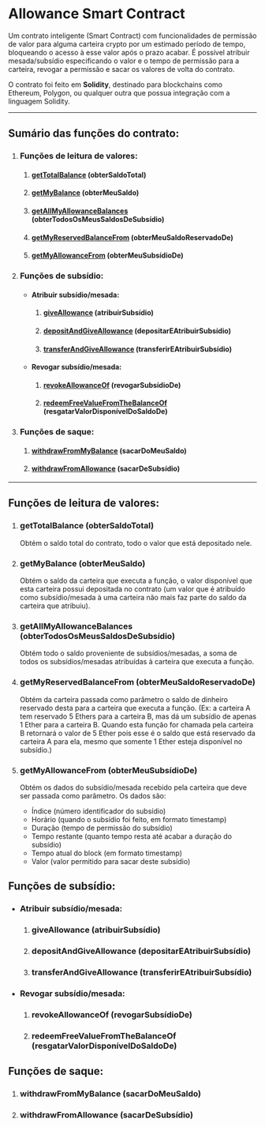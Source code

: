 # Allowance Smart Contract

Um contrato inteligente (Smart Contract) com funcionalidades de permissão de valor para alguma carteira crypto por um estimado período de tempo, bloqueando o acesso à esse valor após o prazo acabar. É possível atribuir mesada/subsídio especificando o valor e o tempo de permissão para a carteira, revogar a permissão e sacar os valores de volta do contrato.

O contrato foi feito em **Solidity**, destinado para blockchains como Ethereum, Polygon, ou qualquer outra que possua integração com a linguagem Solidity.

----

## Sumário das funções do contrato:

1. ### Funções de leitura de valores:
   
   1. #### [getTotalBalance](#gettotalbalance) (obterSaldoTotal)
   2. #### [getMyBalance](#getmybalance) (obterMeuSaldo)
   3. #### [getAllMyAllowanceBalances](#getallmyallowancebalances) (obterTodosOsMeusSaldosDeSubsídio)
   4. #### [getMyReservedBalanceFrom](#getmyreservedbalancefrom) (obterMeuSaldoReservadoDe)
   5. #### [getMyAllowanceFrom](#getmyallowancefrom) (obterMeuSubsídioDe)

2. ### Funções de subsídio:
   
   - #### Atribuir subsídio/mesada:
     1. #### [giveAllowance](#giveallowance) (atribuirSubsídio)
     2. #### [depositAndGiveAllowance](#depositandgiveallowance) (depositarEAtribuirSubsídio)
     3. #### [transferAndGiveAllowance](#transferandgiveallowance) (transferirEAtribuirSubsídio)
   - #### Revogar subsídio/mesada:
     1. #### [revokeAllowanceOf](#revokeallowanceof) (revogarSubsídioDe)
     2. #### [redeemFreeValueFromTheBalanceOf](#redeemfreevaluefromthebalanceof) (resgatarValorDisponívelDoSaldoDe)

3. ### Funções de saque:
   
   1. #### [withdrawFromMyBalance](#withdrawfrommybalance) (sacarDoMeuSaldo)
   2. #### [withdrawFromAllowance](#withdrawfromallowance) (sacarDeSubsídio)

---

## Funções de leitura de valores:

1. ### getTotalBalance (obterSaldoTotal)
   
   Obtém o saldo total do contrato, todo o valor que está depositado nele.

2. ### getMyBalance (obterMeuSaldo)
   
   Obtém o saldo da carteira que executa a função, o valor disponível que esta carteira possui depositada no contrato (um valor que é atribuído como subsídio/mesada à uma carteira não mais faz parte do saldo da carteira que atribuiu).

3. ### getAllMyAllowanceBalances (obterTodosOsMeusSaldosDeSubsídio)
   
    Obtém todo o saldo proveniente de subsídios/mesadas, a soma de todos os subsídios/mesadas atribuídas à carteira que executa a função.

4. ### getMyReservedBalanceFrom (obterMeuSaldoReservadoDe)
   
	Obtém da carteira passada como parâmetro o saldo de dinheiro reservado desta para a carteira que executa a função. 
    (Ex: a carteira A tem reservado 5 Ethers para a carteira B, mas dá um subsídio de apenas 1 Ether para a carteira B. Quando esta função for chamada pela carteira B retornará o valor de 5 Ether pois esse é o saldo que está reservado da carteira A para ela, mesmo que somente 1 Ether esteja disponível no subsídio.)

5. ### getMyAllowanceFrom (obterMeuSubsídioDe)

    Obtém os dados do subsídio/mesada recebido pela carteira que deve ser passada como parâmetro. Os dados são:
   
   - Índice (número identificador do subsídio)
   - Horário (quando o subsídio foi feito, em formato timestamp)
   - Duração (tempo de permissão do subsídio)
   - Tempo restante (quanto tempo resta até acabar a duração do subsídio)
   - Tempo atual do block (em formato timestamp)
   - Valor (valor permitido para sacar deste subsídio)

## Funções de subsídio:

- ### Atribuir subsídio/mesada:
  
  1. ### giveAllowance (atribuirSubsídio)
  2. ### depositAndGiveAllowance (depositarEAtribuirSubsídio)
  3. ### transferAndGiveAllowance (transferirEAtribuirSubsídio)

- ### Revogar subsídio/mesada:
  
  1. ### revokeAllowanceOf (revogarSubsídioDe)
  
  2. ### redeemFreeValueFromTheBalanceOf (resgatarValorDisponívelDoSaldoDe)

## Funções de saque:

1. ### withdrawFromMyBalance (sacarDoMeuSaldo)

2. ### withdrawFromAllowance (sacarDeSubsídio)
